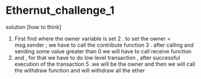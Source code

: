 # Ethernut_challenge_1
solution [how to think]

1. First find where the owner variable is set 
2 . to set the owner = msg.sender ; we have to call the contribute function 
3 . after calling and sending some value greater than 0 we will have to call receive function 
4. and , for that we have to do low level transaction , after successful execution of the transaction 
5 .we will be the owner and then we will call the withdraw function and will withdraw all the ether 
